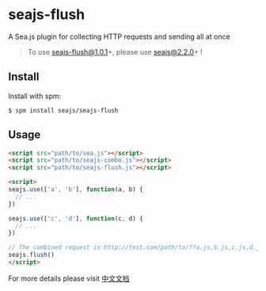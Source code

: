 seajs-flush
===========

A Sea.js plugin for collecting HTTP requests and sending all at once


> To use seajs-flush@1.0.1+,  please use seajs@2.2.0+ !



Install
-------

Install with spm:

    $ spm install seajs/seajs-flush


Usage
-----

```html
<script src="path/to/sea.js"></script>
<script src="path/to/seajs-combo.js"></script>
<script src="path/to/seajs-flush.js"></script>

<script>
seajs.use(['a', 'b'], function(a, b) {
  // ...
})

seajs.use(['c', 'd'], function(c, d) {
  // ...
})

// The combined request is http://test.com/path/to/??a.js,b.js,c.js,d.js
seajs.flush()
</script>
```

For more details please visit [中文文档](https://github.com/seajs/seajs-flush/issues/7)
